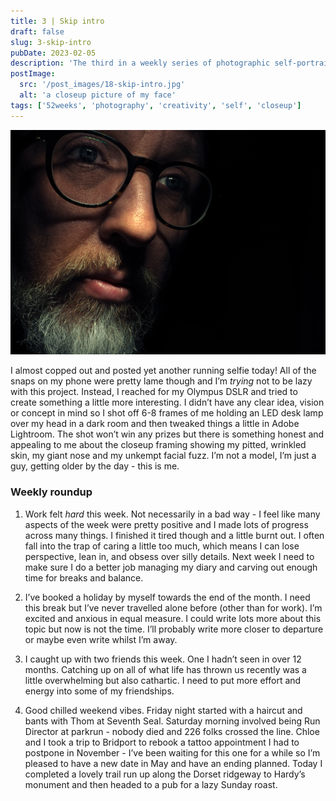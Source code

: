 ```yaml
---
title: 3 | Skip intro
draft: false
slug: 3-skip-intro
pubDate: 2023-02-05
description: 'The third in a weekly series of photographic self-portraits of Stuart Mackenzie.'
postImage:
  src: '/post_images/18-skip-intro.jpg'
  alt: 'a closeup picture of my face'
tags: ['52weeks', 'photography', 'creativity', 'self', 'closeup']
---
```


![My grumpy, pitted, wrinkled face illunminated in a dark frame by a desk lamp](../images/52weeks/52_2023_3.jpg)

I almost copped out and posted yet another running selfie today! All of the snaps on my phone were pretty lame though and I’m _trying_ not to be lazy with this project. Instead, I reached for my Olympus DSLR and tried to create something a little more interesting. I didn’t have any clear idea, vision or concept in mind so I shot off 6-8 frames of me holding an LED desk lamp over my head in a dark room and then tweaked things a little in Adobe Lightroom. The shot won’t win any prizes but there is something honest and appealing to me about the closeup framing showing my pitted, wrinkled skin, my giant nose and my unkempt facial fuzz. I’m not a model, I’m just a guy, getting older by the day - this is me.

### Weekly roundup

1. Work felt _hard_ this week. Not necessarily in a bad way - I feel like many aspects of the week were pretty positive and I made lots of progress across many things. I finished it tired though and a little burnt out. I often fall into the trap of caring a little too much, which means I can lose perspective, lean in, and obsess over silly details. Next week I need to make sure I do a better job managing my diary and carving out enough time for breaks and balance.

2. I’ve booked a holiday by myself towards the end of the month. I need this break but I’ve never travelled alone before (other than for work). I’m excited and anxious in equal measure. I could write lots more about this topic but now is not the time. I’ll probably write more closer to departure or maybe even write whilst I’m away.

3. I caught up with two friends this week. One I hadn’t seen in over 12 months. Catching up on all of what life has thrown us recently was a little overwhelming but also cathartic. I need to put more effort and energy into some of my friendships.

4. Good chilled weekend vibes. Friday night started with a haircut and bants with Thom at Seventh Seal. Saturday morning involved being Run Director at parkrun - nobody died and 226 folks crossed the line. Chloe and I took a trip to Bridport to rebook a tattoo appointment I had to postpone in November - I’ve been waiting for this one for a while so I’m pleased to have a new date in May and have an ending planned. Today I completed a lovely trail run up along the Dorset ridgeway to Hardy’s monument and then headed to a pub for a lazy Sunday roast.
